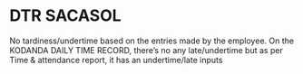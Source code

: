 # DTR SACASOL
No tardiness/undertime based on the entries made by the employee. On the KODANDA DAILY TIME RECORD, there’s no any late/undertime but as per Time &amp;  attendance report, it has an undertime/late inputs     
